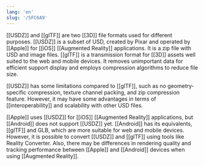 ```yaml
---
lang: 'en'
slug: '/5FC6A9'
---
```


[[USDZ]] and [[glTF]] are two [[3D]] file formats used for different purposes. [[USDZ]] is a subset of USD, created by Pixar and operated by [[Apple]] for [[iOS]] [[Augmented Reality]] applications. It is a zip file with USD and image files. [[glTF]] is a transmission format for [[3D]] assets well suited to the web and mobile devices. It removes unimportant data for efficient support display and employs compression algorithms to reduce file size.

[[USDZ]] has some limitations compared to [[glTF]], such as no geometry-specific compression, texture channel packing, and zip compression feature. However, it may have some advantages in terms of [[interoperability]] and scalability with other USD files.

[[Apple]] uses [[USDZ]] for [[iOS]] [[Augmented Reality]] applications, but [[Android]] does not support [[USDZ]] yet. [[Android]] has its equivalents, [[glTF]] and GLB, which are more suitable for web and mobile devices. However, it is possible to convert [[USDZ]] and [[glTF]] using tools like Reality Converter. Also, there may be differences in rendering quality and tracking performance between [[Apple]] and [[Android]] devices when using [[Augmented Reality]].
